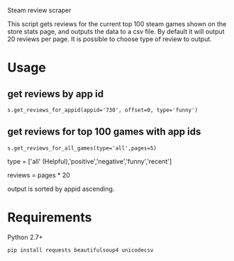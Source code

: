 Steam review scraper

This script gets reviews for the current top 100 steam games shown on the store stats page, and outputs the data to a csv file. By default it will output 20 reviews per page. It is possible to choose type of review to output.

# Usage

## get reviews by app id

    s.get_reviews_for_appid(appid='730', offset=0, type='funny')

## get reviews for top 100 games with app ids

    s.get_reviews_for_all_games(type='all',pages=5)

type = ['all' (Helpful),'positive','negative','funny','recent']

reviews = pages * 20

output is sorted by appid ascending.

# Requirements

Python 2.7+

    pip install requests beautifulsoup4 unicodecsv

